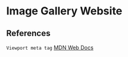 # Image Gallery Website

## References

```Viewport meta tag```
[MDN Web Docs](https://developer.mozilla.org/en-US/docs/Web/HTML/Viewport_meta_tag)
